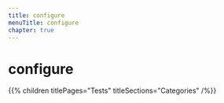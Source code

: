 ```yaml
---
title: configure
menuTitle: configure
chapter: true
---
```


# configure

{{% children titlePages="Tests" titleSections="Categories" /%}}
